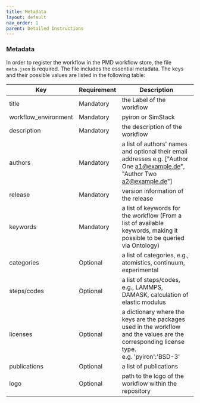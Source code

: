 ```yaml
---
title: Metadata
layout: default
nav_order: 1
parent: Detailed Instructions
---
```


### Metadata
In order to register the workflow in the PMD workflow store, the file `meta.json` is required. The file includes the essential metadata. The keys and their possible values are listed in the following table:

| Key | Requirement | Description|
|-----|------------|------------|
| title | Mandatory | the Label of the workflow |
| workflow_environment | Mandatory | pyiron or SimStack |
| description | Mandatory | the description of the workflow |
| authors | Mandatory | a list of authors' names and optional their email addresses e.g. ["Author One <a1@example.de>", "Author Two <a2@example.de>"] |
| release | Mandatory | version information of the release |
| keywords | Mandatory | a list of keywords for the workflow (From a list of available keywords, making it possible to be queried via Ontology) |
| categories | Optional | a list of categories, e.g., atomistics, continuum, experimental|
| steps/codes | Optional | a list of steps/codes, e.g., LAMMPS, DAMASK, calculation of elastic modulus|
| licenses | Optional | a dictionary where the keys are the packages used in the workflow and the values are the corresponding license type. <br> e.g. 'pyiron':'BSD-3' |
| publications | Optional | a list of publications |
| logo | Optional | path to the logo of the workflow within the repository|